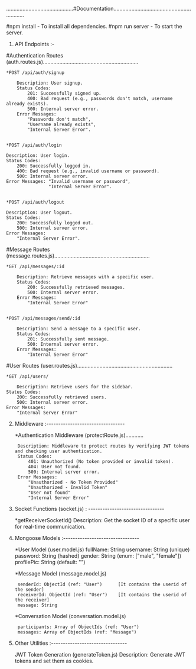 .............................................#Documentation................................................................


#npm install - To install all dependencies.
#npm run server - To start the server.

1) API Endpoints :-

#Authentication Routes (auth.routes.js)................................................................

    *POST /api/auth/signup

        Description: User signup.
        Status Codes:
            201: Successfully signed up.
            400: Bad request (e.g., passwords don't match, username already exists).
            500: Internal server error.
        Error Messages: 
            "Passwords don't match", 
            "Username already exists", 
            "Internal Server Error".


    *POST /api/auth/login

    Description: User login.
    Status Codes:
        200: Successfully logged in.
        400: Bad request (e.g., invalid username or password).
        500: Internal server error.
    Error Messages: "Invalid username or password", 
                    "Internal Server Error".    


    *POST /api/auth/logout

    Description: User logout.
    Status Codes:
        200: Successfully logged out.
        500: Internal server error.
    Error Messages:
        "Internal Server Error".



#Message Routes (message.routes.js)................................................................

    *GET /api/messages/:id

        Description: Retrieve messages with a specific user.
        Status Codes:
            200: Successfully retrieved messages.
            500: Internal server error.
        Error Messages:
            "Internal Server Error"


    *POST /api/messages/send/:id

        Description: Send a message to a specific user.
        Status Codes:
            201: Successfully sent message.
            500: Internal server error.
        Error Messages:
            "Internal Server Error"



#User Routes (user.routes.js)................................................................

    *GET /api/users/

        Description: Retrieve users for the sidebar.
    Status Codes:
        200: Successfully retrieved users.
        500: Internal server error.
    Error Messages:
        "Internal Server Error"



2) Middleware :---------------------------------

    *Authentication Middleware (protectRoute.js)............

        Description: Middleware to protect routes by verifying JWT tokens and checking user authentication.
        Status Codes:
            401: Unauthorized (No token provided or invalid token).
            404: User not found.
            500: Internal server error.
        Error Messages:
            "Unauthorized - No Token Provided"
            "Unauthorized - Invalid Token"
            "User not found"
            "Internal Server Error"



3) Socket Functions (socket.js) : --------------------------------

    *getReceiverSocketId()
        Description: Get the socket ID of a specific user for real-time communication.



4) Mongoose Models :--------------------------------

    *User Model (user.model.js)
        fullName: String
        username: String (unique)
        password: String (hashed)
        gender: String (enum: ["male", "female"])
        profilePic: String (default: "")


    *Message Model (message.model.js)

        senderId: ObjectId (ref: "User")      [It contains the userid of the sender]
        receiverId: ObjectId (ref: "User")    [It contains the userid of the receiver]
        message: String

    *Conversation Model (conversation.model.js)

        participants: Array of ObjectIds (ref: "User")
        messages: Array of ObjectIds (ref: "Message")



5) Other Utilities :--------------------------------

    JWT Token Generation (generateToken.js)
    Description: Generate JWT tokens and set them as cookies.